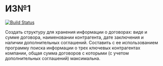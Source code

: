 # ИЗ№1
[![Build Status](https://travis-ci.org/huvalk/TECHNOPARK_C_CPP.svg?branch=iz1)](https://travis-ci.org/huvalk/TECHNOPARK_C_CPP)

Создать структуру для хранения информации о договорах: виде и сумме договора, наименовании контрагента, дате заключения и наличии дополнительных соглашений. Составить с ее использованием программу поиска информации о трех ключевых контрагентах компании, общая сумма договоров с которыми (с учетом дополнительных соглашений) максимальна.
